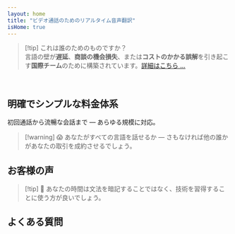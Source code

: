 ```yaml
---
layout: home
title: "ビデオ通話のためのリアルタイム音声翻訳"
isHome: true
---
```


<!-- title: "同時通訳によるビデオ通話" -->
<!-- text="母国語で話し、他の人の声も母国語で聞こえる。" -->

<HeroSection
  title="**どんな**言語でも会議を"
  text="ビデオ通話でのリアルタイム音声翻訳 — **遅延なし**、**商談の機会損失なし**、**言語の壁なし**。">

  <AuthButton text="あなたの言語で試してみる" buttonClass="brand" eventName="try_it_attempt"/>
</HeroSection>

<span id="1"></span>
<FeatureBlock :card="{
  title: '翻訳 ≠ 理解。次のレベルがここにあります。',
  details: '言語に関係なく、**あなたの声は聞こえ、理解される** — まるで同じ言語を話しているかのように。',
    items: [
      '✧ 自然に、[リアルタイム](./product/overview/how-it-works)で、字幕や遅延なしで。',
      '✧ AI搭載の通訳がトーン、意図、業界固有の専門用語を捉えます。',
    ],
  link: './product/overview/what-is-intermind',
  src: {
    light: '/media-kit/animals-cartoon-3-2.png',
    dark: '/1d.png',
  },
  inversion: false
}" />

<span id="2"></span>
<FeatureBlock :card="{
    title: '会議の中の知性',
    details: 'InterMindは多言語通話を明確で検索可能な知識に変換します。',
    items: [
      '✧ **何でも質問** — AIが**会議全体から**答えを見つけます。',
      '✧ タスク、担当者、締切を自動抽出。',
      '✧ 重要なポイントをどんな言語でも即座に要約。',
    ],
    link: './product/overview/how-it-works#🧩-deep-memory-deep-understanding',
    src: {
      light: '/2l.png',
      dark: '/2d.png',
    },
    inversion: true
  }" />

<span id="3"></span>
<FeatureBlock :card="{
    title: '本格的な会議のために構築 — 単なる会話ツールではありません',
    details: 'InterMindは[プロフェッショナルグレードのビデオ会議プラットフォーム](./product/overview/video-meeting-platform)であり、軽量なアドオンやプラグインではありません。',
    items: [
      '✧ 1080p解像度、スマートノイズ抑制、スケジューリング、モデレーション、画面共有、録画、字幕、参加者チャット、カレンダー統合 — すべて内蔵、**すぐに使用可能**。',
    ],
    link: './product/overview/video-meeting-platform',
    src: {
      light: '/3l.mp4',
      dark: '/3d.mp4',
    },
    inversion: false
  }" />

<span id="4"></span>
<FeatureBlock
  :card="{
    title: '重要な場面でのプライバシー',
    details:
      'InterMindは信頼が重要な会話のために構築されています — プライバシーとコントロールが最も重要な場面で。',
    items: [
      '✧ [プライバシーゾーン](./product/overview/privacy-architecture) — EU、米国、東南アジア',
      '✧ **データ学習ゼロ**。第三者アクセスなし。'
    ],
    link: './product/overview/privacy-architecture',
    src: {
      light: '/4l.png',
      dark: '/4d.png',
    },
    inversion: true
  }"
/>

> [!tip] これは誰のためのものですか？  
> 言語の壁が**遅延**、**商談の機会損失**、または**コストのかかる誤解**を引き起こす**国際チーム**のために構築されています。[詳細はこちら ...](./product/overview/markets)

<br>

<span id="Pricing"></span>

## 明確でシンプルな料金体系

初回通話から流暢な会話まで — あらゆる規模に対応。

<PricingPlans :plans="[
  {
    title: '**ベーシック** &nbsp 1ユーザー',
    price: '**無料**',
    details: 'クレジットカード不要',
    items: [
      '**25** 会議',
      '**100** 参加者ビデオ会議 [💬](#3)',
      'ユーザーあたり **30** GB プール型ストレージ',
      'すべての会議を横断検索 [💬](#2)',
      '同時通訳 [💬](#1)',
    ],
  },
  {
    title: '**プロ**  &nbsp 1-99ユーザー',
    price: '**$20** /月/ユーザー、年間請求',
    details: 'または月間請求$25',
    items: [
      '**無制限** 会議',
      '**150** 参加者ビデオ会議 [💬](#3)',
      'ユーザーあたり **2** TB プール型ストレージ',
      'すべての会議を横断検索 [💬](#2)',
      '同時通訳 [💬](#1)',
    ],
  },
  {
    title: '**ビジネス** &nbsp 100+ユーザー',
    price: '**カスタム料金**',
    details: 'プライバシー重視設計',
    items: [
      '**無制限** 会議',
      '**500** 参加者ビデオ会議 [💬](#3)',
      'ユーザーあたり **5** TB プール型ストレージ',
      'すべての会議を横断検索 [💬](#2)',
      '同時通訳 [💬](#1)',
      '**プライバシーゾーン** [💬](#4)',
    ],
  }
]">
<AuthButton text="無料で試す" buttonClass="alt" eventName="try_it_attempt"/>
<AuthButton text="今すぐ購入" buttonClass="brand" mode="checkout" eventName="buy_now_attempt"/>
<ContactFormModalNav buttonText="チームに相談" buttonClass="alt"/>
</PricingPlans>

> [!warning] 😱 あなたがすべての言語を話せるか — さもなければ他の誰かがあなたの取引を成約させるでしょう。

<span id="Testimonials"></span>

## お客様の声

<AutoScrollTestimonials testimonialsUrl="/testimonials.json"/>

> [!tip] 🥇 あなたの時間は文法を暗記することではなく、技術を習得することに使う方が良いでしょう。

<span id="FAQ"></span>

## よくある質問

<AccordionGroup :items="
[
  {
    q: 'InterMindはどの言語の通訳に対応していますか？',
    a: 'InterMindは以下の19言語で**リアルタイム通訳**に対応しています：<br><br>- العربية (ar) – アラビア語<br>- Čeština (cs) – チェコ語<br>- Deutsch (de) – ドイツ語<br>- English (en) – 英語<br>- Español (es) – スペイン語<br>- Français (fr) – フランス語<br>- हिन्दी (hi) – ヒンディー語<br>- Magyar (hu) – ハンガリー語<br>- Italiano (it) – イタリア語<br>- 日本語 (ja) – 日本語<br>- 한국어 (ko) – 韓国語<br>- Nederlands (nl) – オランダ語<br>- Polski (pl) – ポーランド語<br>- Português (pt) – ポルトガル語<br>- Русский (ru) – ロシア語<br>- Türkçe (tr) – トルコ語<br>- 中文 (zh) – 中国語<br>- עברית (he) – ヘブライ語<br>- ไทย (th) – タイ語<br><br>このリストは継続的に拡張されており、メジャーリリースごとに新しい言語が追加されます。'
  },
  {
    q: 'ライセンスユーザーと参加者の違いは何ですか？',
    a: '*ライセンスユーザー*は無料または有料のミーティングライセンスを持ち、プランの制限内でミーティングをスケジュールできます。*参加者*は招待された人で、**アカウントやライセンスは不要**で、どのデバイスからでも**無料で**参加できます。'
  },
  {
    q: '1つのInterMindライセンスで何人が使用できますか？',
    a: '各*ライセンスユーザー*は**無制限のミーティング**を主催できます。複数のチームメンバーが同時にミーティングを主催する必要がある場合、それぞれが独自のライセンスが必要です。'
  },
  {
    q: 'ミーティングの最大時間はどのくらいですか？',
    a: 'すべてのプランでミーティングは最大**24時間**まで実行できます。'
  },
  {
    q: '主催できるミーティング数に制限はありますか？',
    a: '*無料ベーシック*プランには**25回の無料ミーティング**が含まれています。*プロ*および*ビジネス*プランでは、より多くの参加者と制御機能で無制限のミーティングを提供します。'
  },
  {
    q: 'InterMindはデータプライバシーとセキュリティをどのように確保していますか？',
    a: 'InterMindは**プライバシー・バイ・デザイン**です。すべてのデータは選択した**プライバシーゾーン**（_EU_、_US_、または_アジア_）内で処理・保存されます。[**GDPR**](https://gdpr.eu)、[**CCPA**](https://oag.ca.gov/privacy/ccpa)、UAE PDPLに準拠し、**お客様のコンテンツを**トレーニングやサードパーティアクセスに**決して使用しません**。高度な[プライバシーゾーン制御](./product/overview/privacy-architecture)は**ビジネス**プランで利用可能です。'
  },
  {
    q: 'プランを購入する前にInterMindを試すことはできますか？',
    a: 'もちろんです。*無料ベーシック*プランでは、**同時通訳**や**ミーティング検索**を含む**25回の無料ミーティング**でコア機能にフルアクセスできます。クレジットカードは不要です。いつでもアップグレード可能です。'
  },
  {
    q: 'ヘルプやサポートが必要な場合はどうすればよいですか？',
    a: '[ヘルプセンター](./resources/help)でサポートを利用できます。*ビジネス*ユーザーは専用の連絡先で**優先サポート**を受けられます。'
  },
  {
    q: 'サブスクリプションの管理（アップグレード、ダウングレード、キャンセル）はどのように行いますか？',
    a: '**アカウント設定**からいつでもプランを変更できます。変更は**即座に**有効になります。キャンセルについては、*月額プラン*は請求サイクルの終了時にキャンセルされます。*年額プラン*は**日割り返金**でキャンセルできます。'
  },
  {
    q: 'InterMindはどの言語の通訳に対応していますか？',
    a: 'リアルタイム通訳で**100以上の言語**をサポートしています。リストは継続的に拡大しており、最新情報はウェブサイトでご確認ください。'
  },
  {
    q: 'InterMindをウェビナーや大規模イベントに使用できますか？',
    a: 'はい。*プロ*および*ビジネス*プランは**大規模ミーティングやウェビナー**に最適で、*ビジネス*では最大**500人の参加者**をサポートします。'
  },
]
"/>

<HomeFooter :columns="[
  {
    title: '製品',
    links: [
      { text: '概要', link: './product/overview/what-is-intermind' },
      { text: 'はじめに', link: './product/guide/getting-started' },
      { text: 'お客様の声', link: '#testimonials' },
      { text: '料金', link: '#Pricing' },
    ]
  },
  {
    title: 'サポート',
    links: [
      { text: 'サポートを受ける', link: './resources/help' },
      { text: 'よくある質問', link: '#FAQ' },
      { text: 'サービス状況', link: 'https://status.mind.com/' },
      { text: 'プライバシーポリシー', link: './resources/company/Privacy-Policy' },
      { text: 'AI法的ガイド', link: './resources/company/Legal-Regulations-for-AI-Services' },
      // { text: 'Privacy Settings', link: '#' },
    ]
  },
  {
    title: 'リソース',
    links: [
      // { text: 'Blog', link: './blog' },
      { text: 'ブランドアセット', link: './resources/media-kit' },
      { text: 'AI API / LLMドキュメント', link: 'https://mind.com/llms-full.txt' },
    ]
  },
  {
    title: '会社情報',
    links: [
      { text: '会社概要', link: './resources/company/about' },
      { text: 'チーム', link: './resources/company/team' },
      // { text: 'Careers', link: './resources/company/careers' },
      { text: 'お問い合わせ', link: './resources/company/contacts' }
    ]
  },
]" />